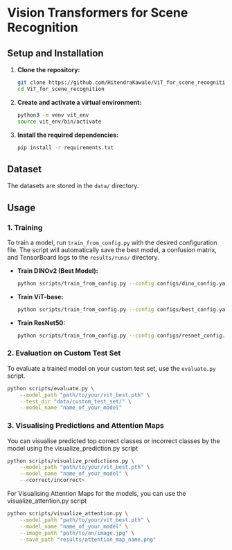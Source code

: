 # Vision Transformers for Scene Recognition


## Setup and Installation

1.  **Clone the repository:**
    ```bash
    git clone https://github.com/HitendraKawale/ViT_for_scene_recognition.git
    cd ViT_for_scene_recognition
    ```

2.  **Create and activate a virtual environment:**
    ```bash
    python3 -m venv vit_env
    source vit_env/bin/activate
    ```

3.  **Install the required dependencies:**
    ```bash
    pip install -r requirements.txt
    ```

## Dataset

The datasets are stored in the `data/` directory.

## Usage

### 1. Training

To train a model, run `train_from_config.py` with the desired configuration file. The script will automatically save the best model, a confusion matrix, and TensorBoard logs to the `results/runs/` directory.

* **Train DINOv2 (Best Model):**
    ```bash
    python scripts/train_from_config.py --config configs/dino_config.yaml
    ```

* **Train ViT-base:**
    ```bash
    python scripts/train_from_config.py --config configs/best_config.yaml
    ```

* **Train ResNet50:**
    ```bash
    python scripts/train_from_config.py --config configs/resnet_config.yaml
    ```

### 2. Evaluation on Custom Test Set

To evaluate a trained model on your custom test set, use the `evaluate.py` script.

```bash
python scripts/evaluate.py \
    --model_path "path/to/your/vit_best.pth" \
    --test_dir "data/custom_test_set/" \
    --model_name "name_of_your_model"
```
### 3. Visualising Predictions and Attention Maps

You can visualise predicted top correct classes or incorrect classes by the model using the visualize_prediction.py script

```bash
python scripts/visualize_predictions.py \
    --model_path "path/to/your/vit_best.pth" \
    --model_name "name_of_your_model" \
    --<correct/incorrect>
```

For Visualising Attention Maps for the models, you can use the visualize_attention.py script

```bash
python scripts/visualize_attention.py \
    --model_path "path/to/your/vit_best.pth" \
    --model_name "name_of_your_model" \
    --image_path "path/to/an/image.jpg" \
    --save_path "results/attention_map_name.png"
```
